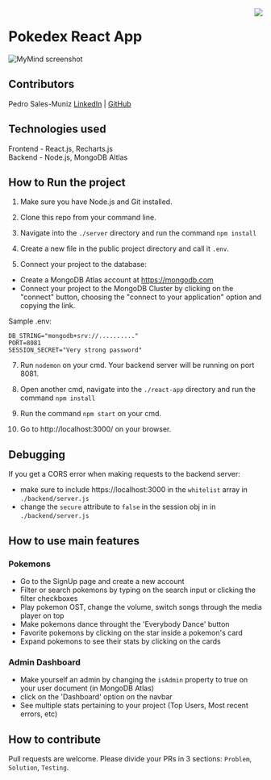 <img align="right" src="https://visitor-badge.laobi.icu/badge?page_id=salesp07.Pokedex-ReactApp">

# Pokedex React App
<img src="https://raw.githubusercontent.com/salesp07/salesp07.github.io/master/public/pokedex-responsive.png" alt="MyMind screenshot"/>

## Contributors
Pedro Sales-Muniz
[LinkedIn](https://www.linkedin.com/in/pedro-sales-muniz/) |
[GitHub](https://github.com/salesp07)

## Technologies used
Frontend - React.js, Recharts.js\
Backend - Node.js, MongoDB Altlas

## How to Run the project

1. Make sure you have Node.js and Git installed.

2. Clone this repo from your command line.

3. Navigate into the `./server` directory and run the command `npm install`

4. Create a new file in the public project directory and call it `.env`. 

5. Connect your project to the database:
- Create a MongoDB Atlas account at https://mongodb.com
- Connect your project to the MongoDB Cluster by clicking on the "connect" button, choosing the "connect to your application" option and copying the link.

Sample .env:

```
DB_STRING="mongodb+srv://.........."
PORT=8081
SESSION_SECRET="Very strong password"
```

7. Run `nodemon` on your cmd. Your backend server will be running on port 8081.

8. Open another cmd, navigate into the `./react-app` directory and run the command `npm install`

9. Run the command `npm start` on your cmd.

10. Go to http://localhost:3000/ on your browser.

## Debugging
If you get a CORS error when making requests to the backend server:
- make sure to include https://localhost:3000 in the `whitelist` array in `./backend/server.js`
- change the `secure` attribute to `false` in the session obj in in `./backend/server.js`


## How to use main features

### Pokemons
- Go to the SignUp page and create a new account
- Filter or search pokemons by typing on the search input or clicking the filter checkboxes
- Play pokemon OST, change the volume, switch songs through the media player on top
- Make pokemons dance throught the 'Everybody Dance' button
- Favorite pokemons by clicking on the star inside a pokemon's card
- Expand pokemons to see their stats by clicking on the cards

### Admin Dashboard
- Make yourself an admin by changing the `isAdmin` property to true on your user document (in MongoDB Atlas)
- click on the 'Dashboard' option on the navbar
- See multiple stats pertaining to your project (Top Users, Most recent errors, etc)


## How to contribute
Pull requests are welcome. Please divide your PRs in 3 sections: `Problem`, `Solution`, `Testing`.

